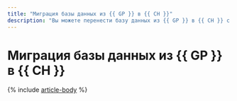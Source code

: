 ```yaml
---
title: "Миграция базы данных из {{ GP }} в {{ CH }}"
description: "Вы можете перенести базу данных из {{ GP }} в {{ CH }} с помощью сервиса {{ data-transfer-full-name }}."
---
```


# Миграция базы данных из {{ GP }} в {{ CH }}

{% include [article-body](../../_tutorials/greenplum-to-clickhouse.md) %}
